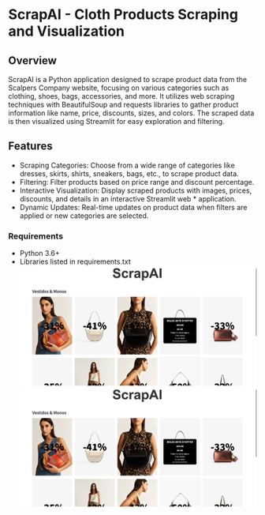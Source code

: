 # ScrapAI - Cloth Products Scraping and Visualization

## Overview

ScrapAI is a Python application designed to scrape product data from the Scalpers Company website, focusing on various categories such as clothing, shoes, bags, accessories, and more. It utilizes web scraping techniques with BeautifulSoup and requests libraries to gather product information like name, price, discounts, sizes, and colors. The scraped data is then visualized using Streamlit for easy exploration and filtering.

## Features

* Scraping Categories: Choose from a wide range of categories like dresses, skirts, shirts, sneakers, bags, etc., to scrape product data.
* Filtering: Filter products based on price range and discount percentage.
* Interactive Visualization: Display scraped products with images, prices, discounts, and details in an interactive Streamlit web * application.
* Dynamic Updates: Real-time updates on product data when filters are applied or new categories are selected.

### Requirements

* Python 3.6+
* Libraries listed in requirements.txt
![parte delantera](ScrapAI2.png)
![parte delantera](ScrapAI.png)
